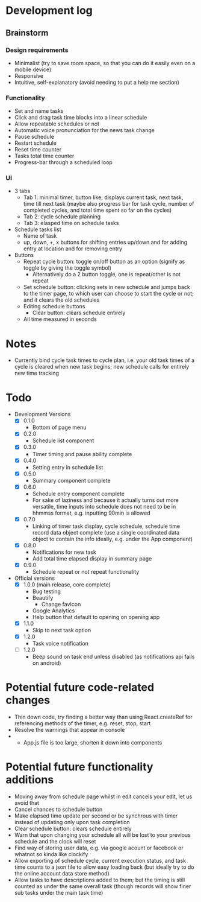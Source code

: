 # Development log
## Brainstorm
### Design requirements
- Minimalist (try to save room space, so that you can do it easily even on a mobile device)
- Responsive
- Intuitive, self-explanatory (avoid needing to put a help me section)
### Functionality
- Set and name tasks
- Click and drag task time blocks into a linear schedule
- Allow repeatable schedules or not
- Automatic voice pronunciation for the news task change
- Pause schedule
- Restart schedule
- Reset time counter
- Tasks total time counter
- Progress-bar through a scheduled loop
### UI
- 3 tabs
  - Tab 1: minimal timer, button like; displays current task, next task, time till next task (maybe also progress bar for task cycle, number of completed cycles, and total time spent so far on the cycles)
  - Tab 2: cycle schedule planning
  - Tab 3: elasped time on schedule tasks
- Schedule tasks list
  - Name of task
  - up, down, +, x buttons for shifting entries up/down and for adding entry at location and for removing entry
- Buttons
  - Repeat cycle button: toggle on/off button as an option (signify as toggle by giving the toggle symbol)
    - Alternatively do a 2 button toggle, one is repeat/other is not repeat
  - Set schedule button: clicking sets in new schedule and jumps back to the timer page, to which user can choose to start the cycle or not; and it clears the old schedules
  - Editing schedule buttons
    - Clear button: clears schedule entirely
  - All time measured in seconds
# Notes
- Currently bind cycle task times to cycle plan, i.e. your old task times of a cycle is cleared when new task begins; new schedule calls for entirely new time tracking
# Todo
- Development Versions
  - [x] 0.1.0
    - Bottom of page menu
  - [x] 0.2.0
    - Schedule list component
  - [x] 0.3.0
    - Timer timing and pause ability complete
  - [x] 0.4.0
    - Setting entry in schedule list
  - [x] 0.5.0
    - Summary component complete
  - [x] 0.6.0
    - Schedule entry component complete
    - For sake of laziness and because it actually turns out more versatile, time inputs into schedule does not need to be in hhmmss format, e.g. inputting 90min is allowed
  - [x] 0.7.0
    - Linking of timer task display, cycle schedule, schedule time record data object complete (use a single coordinated data object to contain the info ideally, e.g. under the App component)
  - [x] 0.8.0
    - Notifications for new task
    - Add total time elapsed display in summary page
  - [x] 0.9.0
    - Schedule repeat or not repeat functionality
- Official versions
  - [x] 1.0.0 (main release, core complete)
    - Bug testing
    - Beautify
      - Change favIcon
    - Google Analytics
    - Help button that default to opening on opening app
  - [x] 1.1.0
    - Skip to next task option
  - [x] 1.2.0
    - Task voice notification
  - [ ] 1.2.0
    - Beep sound on task end unless disabled (as notifications api fails on android)
# Potential future code-related changes
- Thin down code, try finding a better way than using React.createRef for referencing methods of the timer, e.g. reset, stop, start
- Resolve the warnings that appear in console
- - App.js file is too large, shorten it down into components
# Potential future functionality additions
- Moving away from schedule page whilst in edit cancels your edit, let us avoid that
- Cancel chances to schedule button
- Make elapsed time update per second or be synchrous with timer instead of updating only upon task completion
- Clear schedule button: clears schedule entirely
- Warn that upon changing your schedule all will be lost to your previous schedule and the clock will reset
- Find way of storing user data, e.g. via google acount or facebook or whatnot so kinda like clockify
- Allow exporting of schedule cycle, current execution status, and task time counts to a json file to allow easy loading back (but ideally try to do the online account data store method)
- Allow tasks to have descriptions added to them; but the timing is still counted as under the same overall task (though records will show finer sub tasks under the main task time)